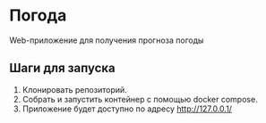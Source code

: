 # Погода
Web-приложение для получения прогноза погоды

## Шаги для запуска
1. Клонировать репозиторий.
2. Собрать и запустить контейнер с помощью docker compose.
3. Приложение будет доступно по адресу http://127.0.0.1/
